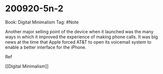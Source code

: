 # 200920-5n-2

Book: Digital Minimalism
Tag: #Note

Another major selling point of the device when it launched was the many ways in which it improved the experience of making phone calls. It was big news at the time that Apple forced AT&T to open its voicemail system to enable a better interface for the iPhone.

Ref

[[Digital Minimalism]]